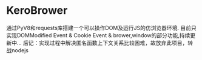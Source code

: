 # KeroBrower
通过PyV8和requests库搭建一个可以操作DOM及运行JS的仿浏览器环境.
目前只实现DOMModified Event & Cookie Event & brower,window的部分功能,持续更新中...
后记：实现过程中解决匿名函数上下文关系比较困难，故放弃此项目，转战nodejs
